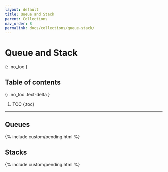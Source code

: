 ```yaml
---
layout: default
title: Queue and Stack
parent: Collections
nav_order: 8
permalink: docs/collections/queue-stack/
---
```


# Queue and Stack
{: .no_toc }

## Table of contents
{: .no_toc .text-delta }

1. TOC
{:toc}

---

## Queues

{% include custom/pending.html %}

## Stacks

{% include custom/pending.html %}
